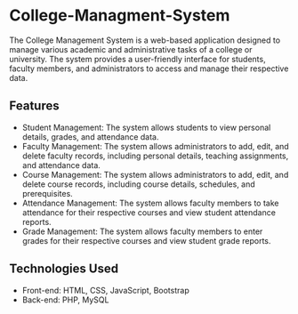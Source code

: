 # College-Managment-System

The College Management System is a web-based application designed to manage various academic and administrative tasks of a college or university. The system provides a user-friendly interface for students, faculty members, and administrators to access and manage their respective data.

## Features

- Student Management: The system allows students to view personal details, grades, and attendance data.
- Faculty Management: The system allows administrators to add, edit, and delete faculty records, including personal details, teaching assignments, and attendance data.
- Course Management: The system allows administrators to add, edit, and delete course records, including course details, schedules, and prerequisites.
- Attendance Management: The system allows faculty members to take attendance for their respective courses and view student attendance reports.
- Grade Management: The system allows faculty members to enter grades for their respective courses and view student grade reports.

## Technologies Used
- Front-end: HTML, CSS, JavaScript, Bootstrap
- Back-end: PHP, MySQL
